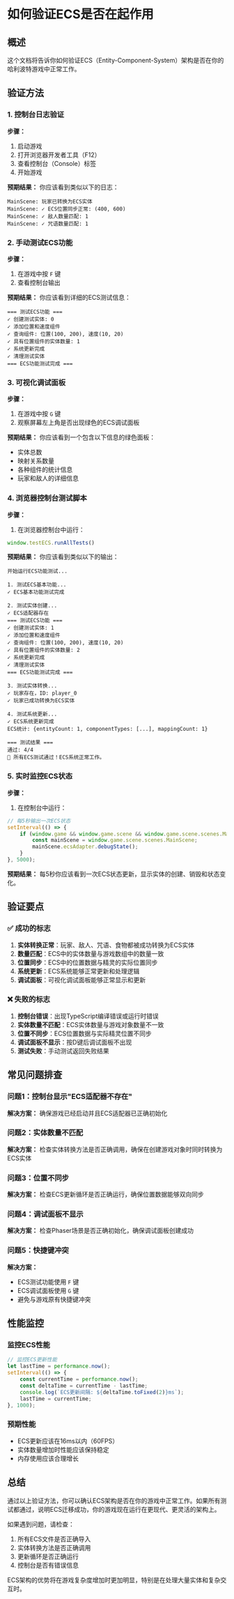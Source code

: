 # 如何验证ECS是否在起作用

## 概述

这个文档将告诉你如何验证ECS（Entity-Component-System）架构是否在你的哈利波特游戏中正常工作。

## 验证方法

### 1. 控制台日志验证

**步骤：**
1. 启动游戏
2. 打开浏览器开发者工具（F12）
3. 查看控制台（Console）标签
4. 开始游戏

**预期结果：**
你应该看到类似以下的日志：
```
MainScene: 玩家已转换为ECS实体
MainScene: ✓ ECS位置同步正常: (400, 600)
MainScene: ✓ 敌人数量匹配: 1
MainScene: ✓ 咒语数量匹配: 1
```

### 2. 手动测试ECS功能

**步骤：**
1. 在游戏中按 `F` 键
2. 查看控制台输出

**预期结果：**
你应该看到详细的ECS测试信息：
```
=== 测试ECS功能 ===
✓ 创建测试实体: 0
✓ 添加位置和速度组件
✓ 查询组件: 位置(100, 200), 速度(10, 20)
✓ 具有位置组件的实体数量: 1
✓ 系统更新完成
✓ 清理测试实体
=== ECS功能测试完成 ===
```

### 3. 可视化调试面板

**步骤：**
1. 在游戏中按 `G` 键
2. 观察屏幕左上角是否出现绿色的ECS调试面板

**预期结果：**
你应该看到一个包含以下信息的绿色面板：
- 实体总数
- 映射关系数量
- 各种组件的统计信息
- 玩家和敌人的详细信息

### 4. 浏览器控制台测试脚本

**步骤：**
1. 在浏览器控制台中运行：
```javascript
window.testECS.runAllTests()
```

**预期结果：**
你应该看到类似以下的输出：
```
开始运行ECS功能测试...

1. 测试ECS基本功能...
✓ ECS基本功能测试完成

2. 测试实体创建...
✓ ECS适配器存在
=== 测试ECS功能 ===
✓ 创建测试实体: 1
✓ 添加位置和速度组件
✓ 查询组件: 位置(100, 200), 速度(10, 20)
✓ 具有位置组件的实体数量: 2
✓ 系统更新完成
✓ 清理测试实体
=== ECS功能测试完成 ===

3. 测试实体转换...
✓ 玩家存在，ID: player_0
✓ 玩家已成功转换为ECS实体

4. 测试系统更新...
✓ ECS系统更新完成
ECS统计: {entityCount: 1, componentTypes: [...], mappingCount: 1}

=== 测试结果 ===
通过: 4/4
🎉 所有ECS测试通过！ECS系统正常工作。
```

### 5. 实时监控ECS状态

**步骤：**
1. 在控制台中运行：
```javascript
// 每5秒输出一次ECS状态
setInterval(() => {
    if (window.game && window.game.scene && window.game.scene.scenes.MainScene) {
        const mainScene = window.game.scene.scenes.MainScene;
        mainScene.ecsAdapter.debugState();
    }
}, 5000);
```

**预期结果：**
每5秒你应该看到一次ECS状态更新，显示实体的创建、销毁和状态变化。

## 验证要点

### ✅ 成功的标志

1. **实体转换正常**：玩家、敌人、咒语、食物都被成功转换为ECS实体
2. **数量匹配**：ECS中的实体数量与游戏数组中的数量一致
3. **位置同步**：ECS中的位置数据与精灵的实际位置同步
4. **系统更新**：ECS系统能够正常更新和处理逻辑
5. **调试面板**：可视化调试面板能够正常显示和更新

### ❌ 失败的标志

1. **控制台错误**：出现TypeScript编译错误或运行时错误
2. **实体数量不匹配**：ECS实体数量与游戏对象数量不一致
3. **位置不同步**：ECS位置数据与实际精灵位置不同步
4. **调试面板不显示**：按D键后调试面板不出现
5. **测试失败**：手动测试返回失败结果

## 常见问题排查

### 问题1：控制台显示"ECS适配器不存在"
**解决方案：** 确保游戏已经启动并且ECS适配器已正确初始化

### 问题2：实体数量不匹配
**解决方案：** 检查实体转换方法是否正确调用，确保在创建游戏对象时同时转换为ECS实体

### 问题3：位置不同步
**解决方案：** 检查ECS更新循环是否正确运行，确保位置数据能够双向同步

### 问题4：调试面板不显示
**解决方案：** 检查Phaser场景是否正确初始化，确保调试面板创建成功

### 问题5：快捷键冲突
**解决方案：** 
- ECS测试功能使用 `F` 键
- ECS调试面板使用 `G` 键
- 避免与游戏原有快捷键冲突

## 性能监控

### 监控ECS性能
```javascript
// 监控ECS更新性能
let lastTime = performance.now();
setInterval(() => {
    const currentTime = performance.now();
    const deltaTime = currentTime - lastTime;
    console.log(`ECS更新间隔: ${deltaTime.toFixed(2)}ms`);
    lastTime = currentTime;
}, 1000);
```

### 预期性能
- ECS更新应该在16ms以内（60FPS）
- 实体数量增加时性能应该保持稳定
- 内存使用应该合理增长

## 总结

通过以上验证方法，你可以确认ECS架构是否在你的游戏中正常工作。如果所有测试都通过，说明ECS迁移成功，你的游戏现在运行在更现代、更灵活的架构上。

如果遇到问题，请检查：
1. 所有ECS文件是否正确导入
2. 实体转换方法是否正确调用
3. 更新循环是否正确运行
4. 控制台是否有错误信息

ECS架构的优势将在游戏复杂度增加时更加明显，特别是在处理大量实体和复杂交互时。 